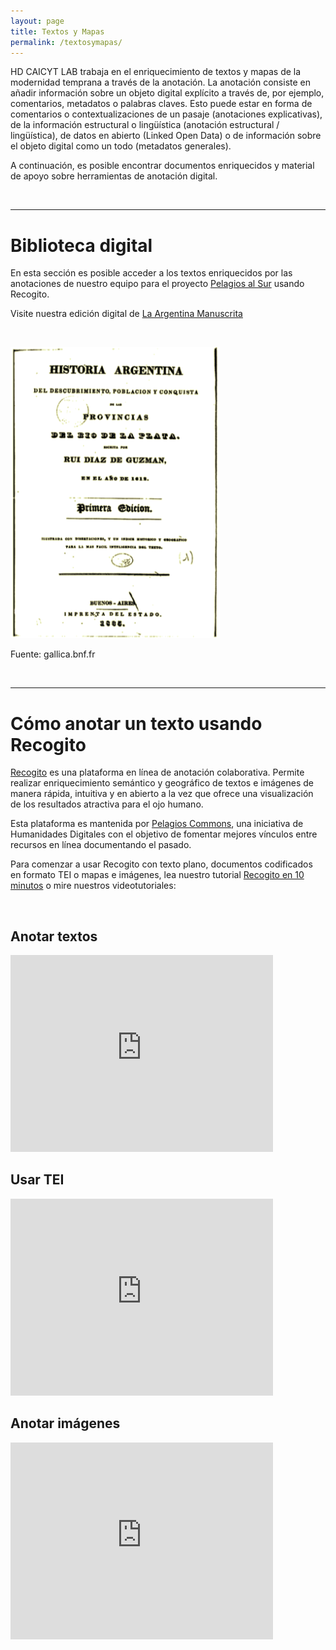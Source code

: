 ```yaml
---
layout: page
title: Textos y Mapas
permalink: /textosymapas/
---
```



HD CAICYT LAB trabaja en el enriquecimiento de textos y mapas de la modernidad temprana a través de la anotación. La anotación consiste en añadir información sobre un objeto digital explícito a través de, por ejemplo, comentarios, metadatos o palabras claves. Esto puede estar en forma de comentarios o contextualizaciones de un pasaje (anotaciones explicativas), de la información estructural o lingüística (anotación estructural / lingüística), de datos en abierto (Linked Open Data) o de información sobre el objeto digital como un todo (metadatos generales).

A continuación, es posible encontrar documentos enriquecidos y material de apoyo sobre herramientas de anotación digital.

<br>

--------------------------

# Biblioteca digital

En esta sección es posible acceder a los textos enriquecidos por las anotaciones de nuestro equipo para el proyecto [Pelagios al Sur]({{site.baseurl}}/proyectos) usando Recogito.

Visite nuestra edición digital de [La Argentina Manuscrita]({{site.baseurl}}/argentina-manuscrita)

<br>

![amp01](/assets/img/argentina_manuscrita/arg-manus-pagina-uno.png)

Fuente: gallica.bnf.fr

<br>


--------------------------

# Cómo anotar un texto usando Recogito

[Recogito](https://recogito.pelagios.org) es una plataforma en línea de anotación colaborativa. Permite realizar enriquecimiento semántico y geográfico de textos e imágenes de manera rápida, intuitiva y en abierto a la vez que ofrece una visualización de los resultados atractiva para el ojo humano. 

Esta plataforma es mantenida por [Pelagios Commons](http://commons.pelagios.org/), una iniciativa de Humanidades Digitales con el objetivo de fomentar mejores vínculos entre recursos en línea documentando el pasado. 

Para comenzar a usar Recogito con texto plano, documentos codificados en formato TEI o mapas e imágenes, lea nuestro tutorial [Recogito en 10 minutos](https://recogito.pelagios.org/help/es/tutorial) o mire nuestros videotutoriales:

<br>

## Anotar textos 

<iframe width="420" height="315" src="https://www.youtube.com/embed/8LgHQxqZiF0" frameborder="0" allow="accelerometer; autoplay; encrypted-media; gyroscope; picture-in-picture" allowfullscreen>
  <p>Your browser does not support iframes.</p>
</iframe>

<br>

## Usar TEI

<iframe width="420" height="315" src="https://www.youtube.com/embed/AgE3KcrxTfw" frameborder="0" allow="accelerometer; autoplay; encrypted-media; gyroscope; picture-in-picture" allowfullscreen></iframe>

<br>

## Anotar imágenes

<iframe width="420" height="315" src="https://www.youtube.com/embed/rrgc2cYyZjw" frameborder="0" allow="accelerometer; autoplay; encrypted-media; gyroscope; picture-in-picture" allowfullscreen></iframe>


